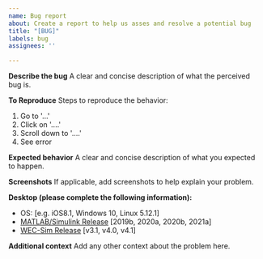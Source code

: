 ```yaml
---
name: Bug report
about: Create a report to help us asses and resolve a potential bug
title: "[BUG]"
labels: bug
assignees: ''

---
```


**Describe the bug**
A clear and concise description of what the perceived bug is.

**To Reproduce**
Steps to reproduce the behavior:
1. Go to '...'
2. Click on '....'
3. Scroll down to '....'
4. See error

**Expected behavior**
A clear and concise description of what you expected to happen.

**Screenshots**
If applicable, add screenshots to help explain your problem.

**Desktop (please complete the following information):**
 - OS: [e.g. iOS8.1, Windows 10, Linux 5.12.1]
 - [MATLAB/Simulink Release](https://www.mathworks.com/help/matlab/release-notes.html) [2019b, 2020a, 2020b, 2021a]
 - [WEC-Sim Release](http://wec-sim.github.io/WEC-Sim/man/release_notes.html) [v3.1, v4.0, v4.1]

**Additional context**
Add any other context about the problem here.
